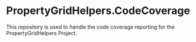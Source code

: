 # PropertyGridHelpers.CodeCoverage
This repository is used to handle the code coverage reporting for the PropertyGridHelpers Project.
